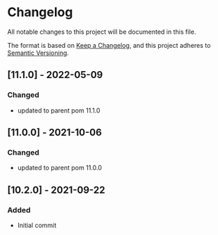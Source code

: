 # Changelog
All notable changes to this project will be documented in this file.

The format is based on [Keep a Changelog](https://keepachangelog.com/en/1.0.0/),
and this project adheres to [Semantic Versioning](https://semver.org/spec/v2.0.0.html).

## [11.1.0] - 2022-05-09
### Changed
- updated to parent pom 11.1.0

## [11.0.0] - 2021-10-06
### Changed
- updated to parent pom 11.0.0

## [10.2.0] - 2021-09-22
### Added
- Initial commit
